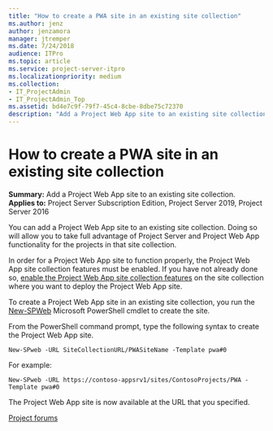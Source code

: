 ```yaml
---
title: "How to create a PWA site in an existing site collection"
ms.author: jenz
author: jenzamora
manager: jtremper
ms.date: 7/24/2018
audience: ITPro
ms.topic: article
ms.service: project-server-itpro
ms.localizationpriority: medium
ms.collection:
- IT_ProjectAdmin
- IT_ProjectAdmin_Top
ms.assetid: bd4e7c9f-79f7-45c4-8cbe-8dbe75c72370
description: "Add a Project Web App site to an existing site collection."
---
```


# How to create a PWA site in an existing site collection

 **Summary:** Add a Project Web App site to an existing site collection.<br/>
**Applies to:** Project Server Subscription Edition, Project Server 2019, Project Server 2016

You can add a Project Web App site to an existing site collection. Doing so will allow you to take full advantage of Project Server and Project Web App functionality for the projects in that site collection.

In order for a Project Web App site to function properly, the Project Web App site collection features must be enabled. If you have not already done so, [enable the Project Web App site collection features](enable-the-project-web-app-site-collection-features-in-project-server-2016.md) on the site collection where you want to deploy the Project Web App site.

To create a Project Web App site in an existing site collection, you run the [New-SPWeb](/powershell/module/sharepoint-server/new-spweb) Microsoft PowerShell cmdlet to create the site.

From the PowerShell command prompt, type the following syntax to create the Project Web App site.

```
New-SPweb -URL SiteCollectionURL/PWASiteName -Template pwa#0
```

For example:

```
New-SPweb -URL https://contoso-appsrv1/sites/ContosoProjects/PWA -Template pwa#0
```

The Project Web App site is now available at the URL that you specified.

[Project forums](https://social.technet.microsoft.com/Forums/en-US/category/project)